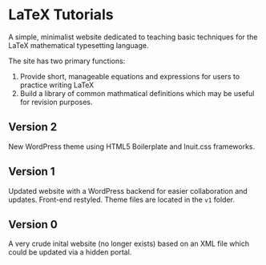 LaTeX Tutorials
===============

A simple, minimalist website dedicated to teaching basic techniques for the LaTeX mathematical typesetting language.

The site has two primary functions:
1. Provide short, manageable equations and expressions for users to practice writing LaTeX
2. Build a library of common mathmatical definitions which may be useful for revision purposes.

Version 2
---------
New WordPress theme using HTML5 Boilerplate and Inuit.css frameworks.

Version 1
---------
Updated website with a WordPress backend for easier collaboration and updates. Front-end restyled.
Theme files are located in the `v1` folder.

Version 0
---------
A very crude inital website (no longer exists) based on an XML file which could be updated via a hidden portal.